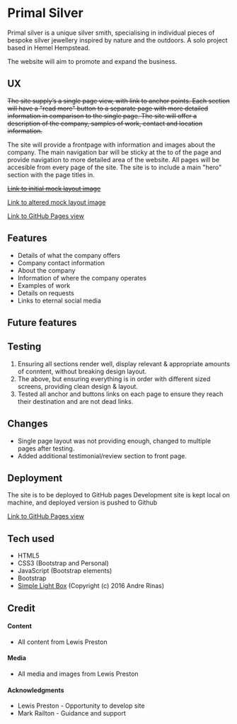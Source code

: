 # Primal Silver #

Primal silver is a unique silver smith, specialising in individual pieces of bespoke silver jewellery inspired by nature and the outdoors.
A solo project based in Hemel Hempstead.

The website will aim to promote and expand the business.

## UX ##

~~The site supply’s a single page view, with link to anchor points. Each section will have a "read more" button to a separate page with more detailed information in comparison to the single page.
The site will offer a description of the company, samples of work, contact and location information.~~

The site will provide a frontpage with information and images about the company. The main navigation bar will be sticky at the to of the page
and provide navigation to more detailed area of the website. All pages will be accesible from every page of the site.
The site is to include a main "hero" section with the page titles in.

~~[Link to initial mock layout image](assets/ps-mock.png)~~

[Link to altered mock layout image](assets/ps-mock-2.png)

[Link to GitHub Pages view](https://samuelwatson89.github.io/primal-silver/)

## Features ##

* Details of what the company offers
* Company contact information
* About the company
* Information of where the company operates
* Examples of work
* Details on requests
* Links to eternal social media


## Future features ##

## Testing ##

1. Ensuring all sections render well, display relevant & appropriate amounts of conntent, without breaking design layout.
2. The above, but ensuring everything is in order with different sized screens, providing clean design & layout.
3. Tested all anchor and buttons links on each page to ensure they reach their destination and are not dead links.

## Changes ##

* Single page layout was not providing enough, changed to multiple pages after testing.
* Added additional testimonial/review section to front page.

## Deployment ## 

The site is to be deployed to GitHub pages
Development site is kept local on machine, and deployed version is pushed to Github

[Link to GitHub Pages view](https://samuelwatson89.github.io/primal-silver/)

## Tech used ##

* HTML5
* CSS3 (Bootstrap and Personal)
* JavaScript (Bootstrap elements)
* Bootstrap
* [Simple Light Box](http://simplelightbox.com) (Copyright (c) 2016 Andre Rinas)

## Credit ##

#### Content ####
* All content from Lewis Preston

#### Media ####
* All media and images from Lewis Preston

#### Acknowledgments ####
* Lewis Preston - Opportunity to develop site
* Mark Railton - Guidance and support